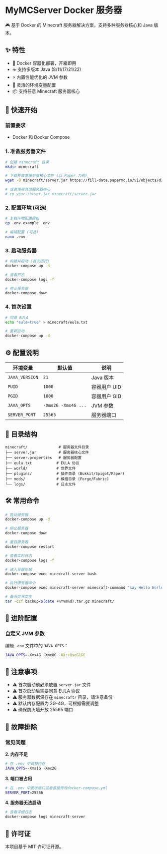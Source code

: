 # MyMCServer Docker 服务器

🎮 基于 Docker 的 Minecraft 服务器解决方案，支持多种服务器核心和 Java 版本。

## ✨ 特性

- 🐳 Docker 容器化部署，开箱即用
- ☕ 支持多版本 Java (8/11/17/21/22)
- ⚡ 内置性能优化的 JVM 参数
- 🔧 灵活的环境变量配置
- 📦 支持任意 Minecraft 服务器核心

## 🚀 快速开始

### 前置要求
- Docker 和 Docker Compose

### 1. 准备服务器文件
```bash
# 创建 minecraft 目录
mkdir minecraft

# 下载并放置服务器核心文件 (以 Paper 为例)
wget -O minecraft/server.jar https://fill-data.papermc.io/v1/objects/d310c61899acc608b683515c5c7ef929774bfd1b90262dac965e76c7e9ea8d22/paper-1.21.8-30.jar

# 或者使用其他服务器核心
# cp your-server.jar minecraft/server.jar
```

### 2. 配置环境 (可选)
```bash
# 复制环境配置模板
cp .env.example .env

# 编辑配置 (可选)
nano .env
```

### 3. 启动服务器
```bash
# 构建并启动 (首次运行)
docker-compose up -d

# 查看日志
docker-compose logs -f

# 停止服务器
docker-compose down
```

### 4. 首次设置
```bash
# 同意 EULA
echo "eula=true" > minecraft/eula.txt

# 重新启动
docker-compose up -d
```

## ⚙️ 配置说明

| 环境变量 | 默认值 | 说明 |
|---------|--------|------|
| `JAVA_VERSION` | `21` | Java 版本 |
| `PUID` | `1000` | 容器用户 UID |
| `PGID` | `1000` | 容器用户 GID |
| `JAVA_OPTS` | `-Xms2G -Xmx4G ...` | JVM 参数 |
| `SERVER_PORT` | `25565` | 服务器端口 |

## 📁 目录结构
```
minecraft/              # 服务器文件目录
├── server.jar          # 服务器核心文件
├── server.properties   # 服务器配置
├── eula.txt           # EULA 协议
├── world/             # 世界文件
├── plugins/           # 插件目录 (Bukkit/Spigot/Paper)
├── mods/              # 模组目录 (Forge/Fabric)
└── logs/              # 日志文件
```

## 🛠️ 常用命令

```bash
# 启动服务器
docker-compose up -d

# 停止服务器
docker-compose down

# 重启服务器
docker-compose restart

# 查看实时日志
docker-compose logs -f

# 进入容器终端
docker-compose exec minecraft-server bash

# 执行服务器命令
docker-compose exec minecraft-server minecraft-command "say Hello World"

# 备份世界文件
tar -czf backup-$(date +%Y%m%d).tar.gz minecraft/

```

## 🔧 进阶配置

### 自定义 JVM 参数
编辑 `.env` 文件中的 `JAVA_OPTS`：
```bash
JAVA_OPTS=-Xms4G -Xmx8G -XX:+UseG1GC
```


## 📝 注意事项

- ⚠️ 首次启动前必须放置 `server.jar` 文件
- ⚠️ 首次启动后需要同意 EULA 协议
- ⚠️ 服务器数据保存在 `minecraft/` 目录，请注意备份
- ⚠️ 默认内存配置为 2G-4G，可根据需要调整
- ⚠️ 确保防火墙开放 25565 端口

## 🐛 故障排除

### 常见问题

**2. 内存不足**
```bash
# 在 .env 中调整内存
JAVA_OPTS=-Xms1G -Xmx2G
```

**3. 端口被占用**
```bash
# 在 .env 中更改端口或者直接修改docker-compose.yml
SERVER_PORT=25566
```

**4. 服务器无法启动**
```bash
# 查看详细日志
docker-compose logs minecraft-server
```

## 📄 许可证

本项目基于 MIT 许可证开源。

